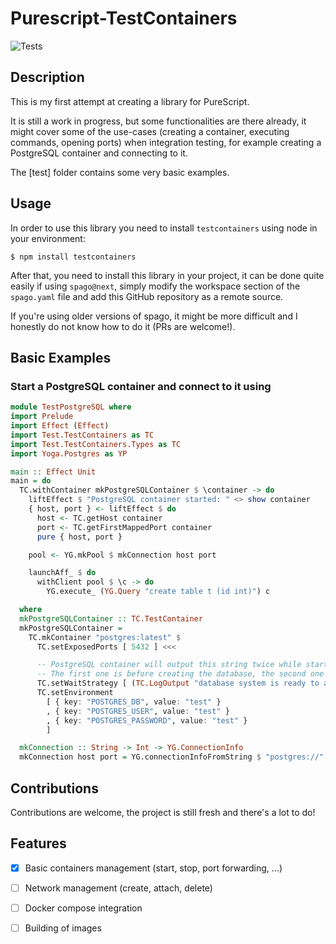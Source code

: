 # Purescript-TestContainers

![Tests](https://github.com/massix/purescript-testcontainers/workflows/purescript.yml/badge.svg)

## Description
This is my first attempt at creating a library for PureScript.

It is still a work in progress, but some functionalities are there already, it might
cover some of the use-cases (creating a container, executing commands, opening ports)
when integration testing, for example creating a PostgreSQL container and connecting
to it.

The [test] folder contains some very basic examples.


## Usage
In order to use this library you need to install `testcontainers` using node in your
environment:

    $ npm install testcontainers

After that, you need to install this library in your project, it can be done quite
easily if using `spago@next`, simply modify the workspace section of the `spago.yaml`
file and add this GitHub repository as a remote source.

If you're using older versions of spago, it might be more difficult and I honestly
do not know how to do it (PRs are welcome!).

## Basic Examples

### Start a PostgreSQL container and connect to it using

```purescript
module TestPostgreSQL where
import Prelude
import Effect (Effect)
import Test.TestContainers as TC
import Test.TestContainers.Types as TC
import Yoga.Postgres as YP

main :: Effect Unit
main = do
  TC.withContainer mkPostgreSQLContainer $ \container -> do
    liftEffect $ "PostgreSQL container started: " <> show container
    { host, port } <- liftEffect $ do
      host <- TC.getHost container
      port <- TC.getFirstMappedPort container
      pure { host, port }

    pool <- YG.mkPool $ mkConnection host port

    launchAff_ $ do
      withClient pool $ \c -> do
        YG.execute_ (YG.Query "create table t (id int)") c

  where
  mkPostgreSQLContainer :: TC.TestContainer
  mkPostgreSQLContainer =
    TC.mkContainer "postgres:latest" $
      TC.setExposedPorts [ 5432 ] <<<

      -- PostgreSQL container will output this string twice while starting
      -- The first one is before creating the database, the second one is the real one
      TC.setWaitStrategy [ (TC.LogOutput "database system is ready to accept connections" 2) ] <<<
      TC.setEnvironment
        [ { key: "POSTGRES_DB", value: "test" }
        , { key: "POSTGRES_USER", value: "test" }
        , { key: "POSTGRES_PASSWORD", value: "test" }
        ]

  mkConnection :: String -> Int -> YG.ConnectionInfo
  mkConnection host port = YG.connectionInfoFromString $ "postgres://" <> host <> ":" <> show port <> "/test"
```


## Contributions

Contributions are welcome, the project is still fresh and there's a lot to do!


## Features

- [x] Basic containers management (start, stop, port forwarding, ...)
- [ ] Network management (create, attach, delete)
- [ ] Docker compose integration
- [ ] Building of images

